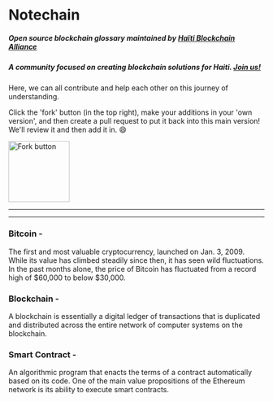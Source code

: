 # Notechain
##### Open source blockchain glossary maintained by [Haïti Blockchain Alliance](https://twitter.com/blockchainhaiti) 
##### A community focused on creating blockchain solutions for Haiti. [Join us!](https://discord.gg/TvVvsPwKgn)

Here, we can all contribute and help each other on this journey of understanding.




Click the 'fork' button (in the top right), make your additions in your 'own version', and then create a pull request to put it back into this main version! We'll review it and then add it in. 😄




<img width="120" alt="Fork button" src="https://user-images.githubusercontent.com/67593261/148640171-aee6397f-1b15-46a5-8df6-56c0f48b2395.png">




---



---

### Bitcoin -
The first and most valuable cryptocurrency, launched on Jan. 3, 2009. While its value has climbed steadily since then, it has seen wild fluctuations. In the past months alone, the price of Bitcoin has fluctuated from a record high of $60,000 to below $30,000.

### Blockchain -
A blockchain is essentially a digital ledger of transactions that is duplicated and distributed across the entire network of computer systems on the blockchain.

### Smart Contract -
An algorithmic program that enacts the terms of a contract automatically based on its code. One of the main value propositions of the Ethereum network is its ability to execute smart contracts. 
